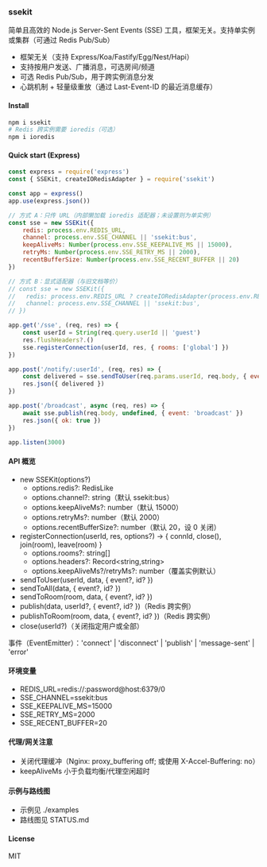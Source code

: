 ### ssekit

简单且高效的 Node.js Server-Sent Events (SSE) 工具，框架无关。支持单实例或集群（可通过 Redis Pub/Sub）

- 框架无关（支持 Express/Koa/Fastify/Egg/Nest/Hapi）
- 支持按用户发送、广播消息，可选房间/频道
- 可选 Redis Pub/Sub，用于跨实例消息分发
- 心跳机制 + 轻量级重放（通过 Last-Event-ID 的最近消息缓存）

#### Install
```bash
npm i ssekit
# Redis 跨实例需要 ioredis（可选）
npm i ioredis
```

#### Quick start (Express)
```js
const express = require('express')
const { SSEKit, createIORedisAdapter } = require('ssekit')

const app = express()
app.use(express.json())

// 方式 A：只传 URL（内部懒加载 ioredis 适配器；未设置则为单实例）
const sse = new SSEKit({
    redis: process.env.REDIS_URL,
    channel: process.env.SSE_CHANNEL || 'ssekit:bus',
    keepAliveMs: Number(process.env.SSE_KEEPALIVE_MS || 15000),
    retryMs: Number(process.env.SSE_RETRY_MS || 2000),
    recentBufferSize: Number(process.env.SSE_RECENT_BUFFER || 20)
})

// 方式 B：显式适配器（与旧文档等价）
// const sse = new SSEKit({
//   redis: process.env.REDIS_URL ? createIORedisAdapter(process.env.REDIS_URL) : undefined,
//   channel: process.env.SSE_CHANNEL || 'ssekit:bus',
// })

app.get('/sse', (req, res) => {
    const userId = String(req.query.userId || 'guest')
    res.flushHeaders?.()
    sse.registerConnection(userId, res, { rooms: ['global'] })
})

app.post('/notify/:userId', (req, res) => {
    const delivered = sse.sendToUser(req.params.userId, req.body, { event: 'notify' })
    res.json({ delivered })
})

app.post('/broadcast', async (req, res) => {
    await sse.publish(req.body, undefined, { event: 'broadcast' })
    res.json({ ok: true })
})

app.listen(3000)
```

#### API 概览
- new SSEKit(options?)
    - options.redis?: RedisLike
    - options.channel?: string（默认 ssekit:bus）
    - options.keepAliveMs?: number（默认 15000）
    - options.retryMs?: number（默认 2000）
    - options.recentBufferSize?: number（默认 20，设 0 关闭）
- registerConnection(userId, res, options?) → { connId, close(), join(room), leave(room) }
    - options.rooms?: string[]
    - options.headers?: Record<string,string>
    - options.keepAliveMs?/retryMs?: number（覆盖实例默认）
- sendToUser(userId, data, { event?, id? })
- sendToAll(data, { event?, id? })
- sendToRoom(room, data, { event?, id? })
- publish(data, userId?, { event?, id? })（Redis 跨实例）
- publishToRoom(room, data, { event?, id? })（Redis 跨实例）
- close(userId?)（关闭指定用户或全部）

事件（EventEmitter）：'connect' | 'disconnect' | 'publish' | 'message-sent' | 'error'

#### 环境变量
- REDIS_URL=redis://:password@host:6379/0
- SSE_CHANNEL=ssekit:bus
- SSE_KEEPALIVE_MS=15000
- SSE_RETRY_MS=2000
- SSE_RECENT_BUFFER=20

#### 代理/网关注意
- 关闭代理缓冲（Nginx: proxy_buffering off; 或使用 X-Accel-Buffering: no）
- keepAliveMs 小于负载均衡/代理空闲超时

#### 示例与路线图
- 示例见 ./examples
- 路线图见 STATUS.md

#### License
MIT